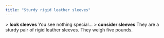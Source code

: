 ```yaml
---
title: "Sturdy rigid leather sleeves"
---
```


\> **look sleeves**
You see nothing special...
\> **consider sleeves**
They are a sturdy pair of rigid leather sleeves.
They weigh five pounds.
